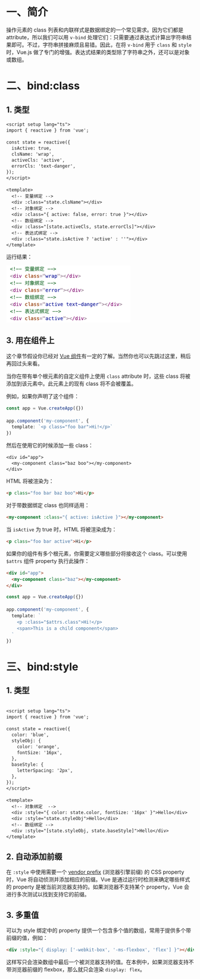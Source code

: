 # 一、简介

操作元素的 class 列表和内联样式是数据绑定的一个常见需求。因为它们都是 attribute，所以我们可以用 `v-bind` 处理它们：只需要通过表达式计算出字符串结果即可。不过，字符串拼接麻烦且易错。因此，在将 `v-bind` 用于 `class` 和 `style` 时，Vue.js 做了专门的增强。表达式结果的类型除了字符串之外，还可以是对象或数组。

# 二、bind:class

## 1. 类型

```vue
<script setup lang="ts">
import { reactive } from 'vue';

const state = reactive({
  isActive: true,
  clsName: 'wrap',
  activeCls: 'active',
  errorCls: 'text-danger',
});
</script>

<template>
  <!-- 变量绑定 -->
  <div :class="state.clsName"></div>
  <!-- 对象绑定 -->
  <div :class="{ active: false, error: true }"></div>
  <!-- 数组绑定 -->
  <div :class="[state.activeCls, state.errorCls]"></div>
  <!-- 表达式绑定 -->
  <div :class="state.isActive ? 'active' : ''"></div>
</template>
```

运行结果：

![](./IMGS/bind-class.png)

## 3. 用在组件上

这个章节假设你已经对 [Vue 组件](https://v3.cn.vuejs.org/guide/component-basics.html)有一定的了解。当然你也可以先跳过这里，稍后再回过头来看。

当你在带有单个根元素的自定义组件上使用 `class` attribute 时，这些 class 将被添加到该元素中。此元素上的现有 class 将不会被覆盖。

例如，如果你声明了这个组件：

```typescript
const app = Vue.createApp({})

app.component('my-component', {
  template: `<p class="foo bar">Hi!</p>`
})
```

然后在使用它的时候添加一些 class：

```vue
<div id="app">
  <my-component class="baz boo"></my-component>
</div>
```

HTML 将被渲染为：

```html
<p class="foo bar baz boo">Hi</p>
```

对于带数据绑定 class 也同样适用：

```html
<my-component :class="{ active: isActive }"></my-component>
```

当 `isActive` 为 true 时，HTML 将被渲染成为：

```html
<p class="foo bar active">Hi</p>
```

如果你的组件有多个根元素，你需要定义哪些部分将接收这个 class。可以使用 `$attrs` 组件 property 执行此操作：

```html
<div id="app">
  <my-component class="baz"></my-component>
</div>
```

```typescript
const app = Vue.createApp({})

app.component('my-component', {
  template: `
    <p :class="$attrs.class">Hi!</p>
    <span>This is a child component</span>
  `
})
```

# 三、bind:style

## 1. 类型

```vue

<script setup lang="ts">
import { reactive } from 'vue';

const state = reactive({
  color: 'blue',
  styleObj: {
    color: 'orange',
    fontSize: '16px',
  },
  baseStyle: {
    letterSpacing: '2px',
  },
});
</script>

<template>
  <!-- 对象绑定  -->
  <div :style="{ color: state.color, fontSize: '16px' }">Hello</div>
  <div :style="state.styleObj">Hello</div>
  <!-- 数组绑定 -->
  <div :style="[state.styleObj, state.baseStyle]">Hello</div>
</template>
```

## 2. 自动添加前缀

在 `:style` 中使用需要一个 [vendor prefix](https://developer.mozilla.org/en-US/docs/Glossary/Vendor_Prefix) (浏览器引擎前缀) 的 CSS property 时，Vue 将自动侦测并添加相应的前缀。Vue 是通过运行时检测来确定哪些样式的 property 是被当前浏览器支持的。如果浏览器不支持某个 property，Vue 会进行多次测试以找到支持它的前缀。

## 3. 多重值

可以为 style 绑定中的 property 提供一个包含多个值的数组，常用于提供多个带前缀的值，例如：

```html
<div :style="{ display: ['-webkit-box', '-ms-flexbox', 'flex'] }"></div>
```

这样写只会渲染数组中最后一个被浏览器支持的值。在本例中，如果浏览器支持不带浏览器前缀的 flexbox，那么就只会渲染 `display: flex`。





















